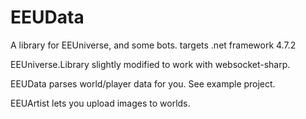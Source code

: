 # EEUData
A library for EEUniverse, and some bots. targets .net framework 4.7.2

EEUniverse.Library slightly modified to work with websocket-sharp.

EEUData parses world/player data for you. See example project.

EEUArtist lets you upload images to worlds.
